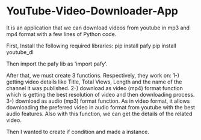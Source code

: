 # YouTube-Video-Downloader-App
It is an application that we can download videos from youtube in mp3 and mp4 format with a few lines of Python code.

First, Install the following required libraries:
pip install pafy
pip install youtube_dl 

Then import the pafy lib as 'import pafy'.

After that, we must create 3 functions. Respectively, they work on:
1-) getting video details like Title, Total Views, Length and the name of the channel it was published.
2-) download as video (mp4) format function which is getting the best resolution of video and then downloading process.
3-) download as audio (mp3) format function. As in video format, it allows downloading the preferred video in audio format from youtube with the best audio features. 
Also with this function, we can get the details of the related video. 

Then I wanted to create if condition and made a instance. 
